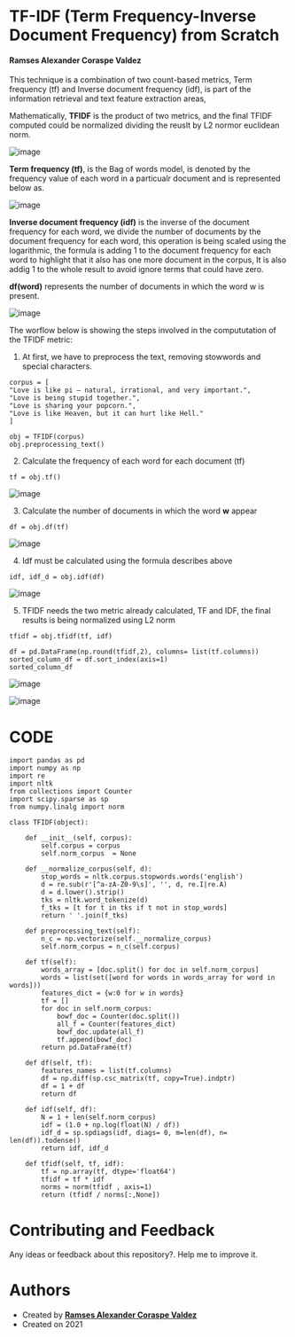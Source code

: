 # TF-IDF (Term Frequency-Inverse Document Frequency) from Scratch
#### Ramses Alexander Coraspe Valdez

This technique is a combination of two count-based metrics, Term frequency (tf) and Inverse document frequency (idf), is part of the information retrieval and text feature extraction areas, 

Mathematically, **TFIDF** is the product of two metrics, and the final TFIDF computed could be normalized dividing the reuslt by L2 normor euclidean norm.

![image](https://user-images.githubusercontent.com/8701464/130260664-fb928e4c-241f-4d3a-a0f4-8db4dc6ffcf1.png)

**Term frequency (tf)**, is the Bag of words model, is denoted by the frequency value of each word in a particualr document and is represented below as.

![image](https://user-images.githubusercontent.com/8701464/130260732-31e928d5-0c4a-4915-a671-1b4564783c58.png)


**Inverse document frequency (idf)** is the inverse of the document frequency for each word, we divide the number of documents by the document frequency for each word, this operation is being scaled using the logarithmic, the formula is adding 1 to the document frequency for each word to highlight that it also has one more document in the corpus, It is also addig 1 to the whole result to avoid ignore terms that could have zero.


**df(word)** represents the number of documents in which the word w is present.

![image](https://user-images.githubusercontent.com/8701464/130260766-f5734ce8-6981-49d3-861b-97eec6c6a559.png)



The worflow below is showing the steps involved in the compututation of the TFIDF metric:

1. At first, we have to preprocess the text, removing stowwords and special characters.
```
corpus = [
"Love is like pi – natural, irrational, and very important.",
"Love is being stupid together.",
"Love is sharing your popcorn.",
"Love is like Heaven, but it can hurt like Hell."
]

obj = TFIDF(corpus)
obj.preprocessing_text()
```

2. Calculate the frequency of each word for each document (tf)

```
tf = obj.tf()

```

![image](https://user-images.githubusercontent.com/8701464/130262801-3a839159-2d05-4b26-bf41-9930f2388d33.png)


3. Calculate the number of documents in which the word **w** appear

```
df = obj.df(tf)
```

![image](https://user-images.githubusercontent.com/8701464/130262837-9e010d87-3430-4150-880b-810dae4412bf.png)


4. Idf must be calculated using the formula describes above

```
idf, idf_d = obj.idf(df)
```

![image](https://user-images.githubusercontent.com/8701464/130262859-a8750042-112b-47b1-8bb1-44f96ebf60da.png)


5. TFIDF needs the two metric already calculated, TF and IDF, the final results is being normalized using L2 norm

```
tfidf = obj.tfidf(tf, idf)
```

```
df = pd.DataFrame(np.round(tfidf,2), columns= list(tf.columns))
sorted_column_df = df.sort_index(axis=1)
sorted_column_df
```
![image](https://user-images.githubusercontent.com/8701464/130262893-37e230a7-a0a0-41a0-b520-6f6c064e3e76.png)


![image](https://user-images.githubusercontent.com/8701464/130260824-f8c8eef3-4256-4355-9276-71503c7b16bb.png)


# CODE

```
import pandas as pd
import numpy as np
import re
import nltk
from collections import Counter
import scipy.sparse as sp
from numpy.linalg import norm

class TFIDF(object):

    def __init__(self, corpus):        
        self.corpus = corpus
        self.norm_corpus  = None        

    def __normalize_corpus(self, d):
        stop_words = nltk.corpus.stopwords.words('english')
        d = re.sub(r'[^a-zA-Z0-9\s]', '', d, re.I|re.A)
        d = d.lower().strip()
        tks = nltk.word_tokenize(d)
        f_tks = [t for t in tks if t not in stop_words]
        return ' '.join(f_tks)

    def preprocessing_text(self):
        n_c = np.vectorize(self.__normalize_corpus)
        self.norm_corpus = n_c(self.corpus)

    def tf(self):
        words_array = [doc.split() for doc in self.norm_corpus]
        words = list(set([word for words in words_array for word in words]))
        features_dict = {w:0 for w in words}
        tf = []
        for doc in self.norm_corpus:
            bowf_doc = Counter(doc.split())
            all_f = Counter(features_dict)
            bowf_doc.update(all_f)
            tf.append(bowf_doc)
        return pd.DataFrame(tf)

    def df(self, tf):
        features_names = list(tf.columns)
        df = np.diff(sp.csc_matrix(tf, copy=True).indptr)
        df = 1 + df
        return df
        
    def idf(self, df):
        N = 1 + len(self.norm_corpus)
        idf = (1.0 + np.log(float(N) / df)) 
        idf_d = sp.spdiags(idf, diags= 0, m=len(df), n= len(df)).todense()      
        return idf, idf_d

    def tfidf(self, tf, idf):        
        tf = np.array(tf, dtype='float64')
        tfidf = tf * idf
        norms = norm(tfidf , axis=1)
        return (tfidf / norms[:,None])
```

# Contributing and Feedback
Any ideas or feedback about this repository?. Help me to improve it.

# Authors
- Created by <a href="https://www.linkedin.com/in/ramsescoraspe"><strong>Ramses Alexander Coraspe Valdez</strong></a>
- Created on 2021
